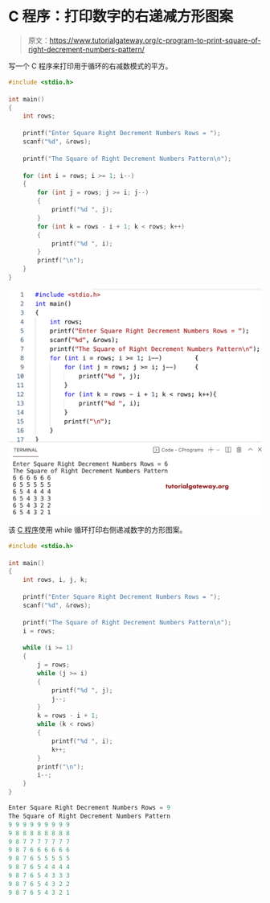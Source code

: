# C 程序：打印数字的右递减方形图案

> 原文：<https://www.tutorialgateway.org/c-program-to-print-square-of-right-decrement-numbers-pattern/>

写一个 C 程序来打印用于循环的右减数模式的平方。

```c
#include <stdio.h>

int main()
{
	int rows;

	printf("Enter Square Right Decrement Numbers Rows = ");
	scanf("%d", &rows);

	printf("The Square of Right Decrement Numbers Pattern\n");

	for (int i = rows; i >= 1; i--)
	{
		for (int j = rows; j >= i; j--)
		{
			printf("%d ", j);
		}
		for (int k = rows - i + 1; k < rows; k++)
		{
			printf("%d ", i);
		}
		printf("\n");
	}
}
```

![C Program to Print Square of Right Decrement Numbers Pattern](img/3e7227b8122e4b4527d268049d279114.png)

该 [C 程序](https://www.tutorialgateway.org/c-programming-examples/)使用 while 循环打印右侧递减数字的方形图案。

```c
#include <stdio.h>

int main()
{
	int rows, i, j, k;

	printf("Enter Square Right Decrement Numbers Rows = ");
	scanf("%d", &rows);

	printf("The Square of Right Decrement Numbers Pattern\n");
	i = rows;

	while (i >= 1)
	{
		j = rows;
		while (j >= i)
		{
			printf("%d ", j);
			j--;
		}
		k = rows - i + 1;
		while (k < rows)
		{
			printf("%d ", i);
			k++;
		}
		printf("\n");
		i--;
	}
}
```

```c
Enter Square Right Decrement Numbers Rows = 9
The Square of Right Decrement Numbers Pattern
9 9 9 9 9 9 9 9 9 
9 8 8 8 8 8 8 8 8 
9 8 7 7 7 7 7 7 7 
9 8 7 6 6 6 6 6 6 
9 8 7 6 5 5 5 5 5 
9 8 7 6 5 4 4 4 4 
9 8 7 6 5 4 3 3 3 
9 8 7 6 5 4 3 2 2 
9 8 7 6 5 4 3 2 1 
```